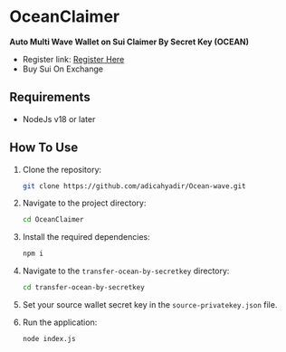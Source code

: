# OceanClaimer

**Auto Multi Wave Wallet on Sui Claimer By Secret Key (OCEAN)**

- Register link: [Register Here](t.me/waveonsuibot/walletapp?startapp=1903868)
- Buy Sui On Exchange

## Requirements

- NodeJs v18 or later

## How To Use

1. Clone the repository:
    ```bash
    git clone https://github.com/adicahyadir/Ocean-wave.git
    ```

2. Navigate to the project directory:
    ```bash
    cd OceanClaimer
    ```

3. Install the required dependencies:
    ```bash
    npm i
    ```

4. Navigate to the `transfer-ocean-by-secretkey` directory:
    ```bash
    cd transfer-ocean-by-secretkey
    ```

5. Set your source wallet secret key in the `source-privatekey.json` file.

6. Run the application:
    ```bash
    node index.js
    ```